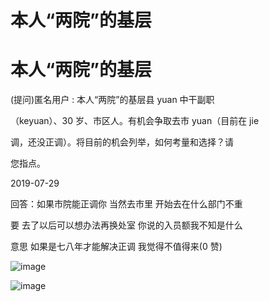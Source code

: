 # 本人“两院”的基层

# 本人“两院”的基层

(提问)匿名用户 : 本人“两院”的基层县 yuan 中干副职

（keyuan）、30 岁、市区人。有机会争取去市 yuan（目前在 jie

调，还没正调）。将目前的机会列举，如何考量和选择？请

您指点。

2019-07-29

回答：如果市院能正调你 当然去市里 开始去在什么部门不重

要 去了以后可以想办法再换处室 你说的入员额我不知是什么

意思 如果是七八年才能解决正调 我觉得不值得来(0 赞)

![image](img/Image_145.png)

![image](img/Image_146.png)